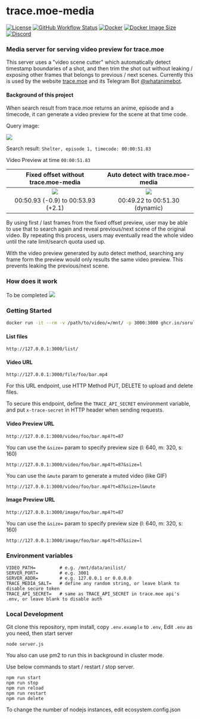# trace.moe-media

[![License](https://img.shields.io/github/license/soruly/trace.moe-media.svg?style=flat-square)](https://github.com/soruly/trace.moe-media/blob/master/LICENSE)
[![GitHub Workflow Status](https://img.shields.io/github/actions/workflow/status/soruly/trace.moe-media/docker-image.yml?style=flat-square)](https://github.com/soruly/trace.moe-media/actions)
[![Docker](https://img.shields.io/docker/pulls/soruly/trace.moe-media?style=flat-square)](https://hub.docker.com/r/soruly/trace.moe-media)
[![Docker Image Size](https://img.shields.io/docker/image-size/soruly/trace.moe-media/latest?style=flat-square)](https://hub.docker.com/r/soruly/trace.moe-media)
[![Discord](https://img.shields.io/discord/437578425767559188.svg?style=flat-square)](https://discord.gg/K9jn6Kj)

### Media server for serving video preview for trace.moe

This server uses a "video scene cutter" which automatically detect timestamp boundaries of a shot, and then trim the shot out without leaking / exposing other frames that belongs to previous / next scenes. Currently this is used by the website [trace.moe](https://trace.moe) and its Telegram Bot [@whatanimebot](http://t.me/whatanimebot).

#### Background of this project

When search result from trace.moe returns an anime, episode and a timecode, it can generate a video preview for the scene at that time code.

Query image:

![](https://images.plurk.com/3F4Mg666qw78rImF7DR2SG.jpg)

Search result: `Shelter, episode 1, timecode: 00:00:51.83`

Video Preview at time `00:00:51.83`

|           Fixed offset without trace.moe-media           |             Auto detect with trace.moe-media             |
| :------------------------------------------------------: | :------------------------------------------------------: |
| ![](https://images.plurk.com/7lURadxyYVrvPl52M7mm3G.gif) | ![](https://images.plurk.com/2mcJxwtMJFSVhLQ8XDUYI3.gif) |
|            00:50.93 (-0.9) to 00:53.93 (+2.1)            |              00:49.22 to 00:51.30 (dynamic)              |

By using first / last frames from the fixed offset preview, user may be able to use that to search again and reveal previous/next scene of the original video. By repeating this process, users may eventually read the whole video until the rate limit/search quota used up.

With the video preview generated by auto detect method, searching any frame form the preview would only results the same video preview. This prevents leaking the previous/next scene.

### How does it work

To be completed
![](https://images.plurk.com/2NDcHsv4PFLWX5q64zHts7.jpg)

### Getting Started

```bash
docker run -it --rm -v /path/to/video/=/mnt/ -p 3000:3000 ghcr.io/soruly/trace.moe-media:latest
```

#### List files

```
http://127.0.0.1:3000/list/
```

#### Video URL

```
http://127.0.0.1:3000/file/foo/bar.mp4
```

For this URL endpoint, use HTTP Method PUT, DELETE to upload and delete files.

To secure this endpoint, define the `TRACE_API_SECRET` environment variable, and put `x-trace-secret` in HTTP header when sending requests.

#### Video Preview URL

```
http://127.0.0.1:3000/video/foo/bar.mp4?t=87
```

You can use the `&size=` param to specify preview size (l: 640, m: 320, s: 160)

```
http://127.0.0.1:3000/video/foo/bar.mp4?t=87&size=l
```

You can use the `&mute` param to generate a muted video (like GIF)

```
http://127.0.0.1:3000/video/foo/bar.mp4?t=87&size=l&mute
```

#### Image Preview URL

```
http://127.0.0.1:3000/image/foo/bar.mp4?t=87
```

You can use the `&size=` param to specify preview size (l: 640, m: 320, s: 160)

```
http://127.0.0.1:3000/image/foo/bar.mp4?t=87&size=l
```

### Environment variables

```
VIDEO_PATH=         # e.g. /mnt/data/anilist/
SERVER_PORT=        # e.g. 3001
SERVER_ADDR=        # e.g. 127.0.0.1 or 0.0.0.0
TRACE_MEDIA_SALT=   # define any random string, or leave blank to disable secure token
TRACE_API_SECRET=   # same as TRACE_API_SECRET in trace.moe api's .env, or leave blank to disable auth
```

### Local Development

Git clone this repository, npm install, copy `.env.example` to `.env`, Edit `.env` as you need, then start server

```
node server.js
```

You also can use pm2 to run this in background in cluster mode.

Use below commands to start / restart / stop server.

```
npm run start
npm run stop
npm run reload
npm run restart
npm run delete
```

To change the number of nodejs instances, edit ecosystem.config.json
